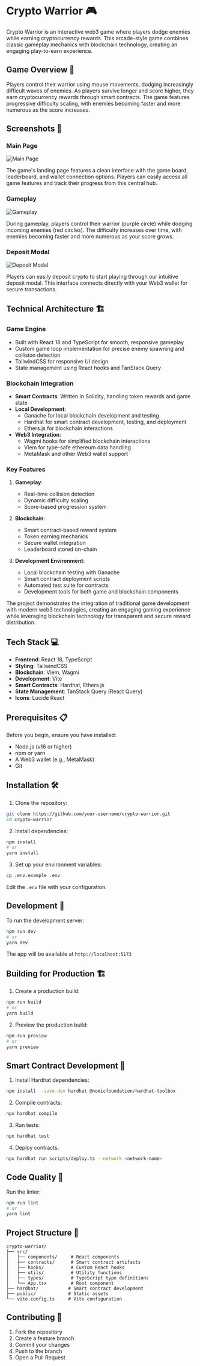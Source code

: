 # Crypto Warrior 🎮

Crypto Warrior is an interactive web3 game where players dodge enemies while earning cryptocurrency rewards. This arcade-style game combines classic gameplay mechanics with blockchain technology, creating an engaging play-to-earn experience.

## Game Overview 🎯

Players control their warrior using mouse movements, dodging increasingly difficult waves of enemies. As players survive longer and score higher, they earn cryptocurrency rewards through smart contracts. The game features progressive difficulty scaling, with enemies becoming faster and more numerous as the score increases.

## Screenshots 📸

### Main Page
<img src="/assets/MainPage.png" alt="Main Page" />

The game's landing page features a clean interface with the game board, leaderboard, and wallet connection options. Players can easily access all game features and track their progress from this central hub.

### Gameplay
<img src="/assets/Gameplay.png" alt="Gameplay" />

During gameplay, players control their warrior (purple circle) while dodging incoming enemies (red circles). The difficulty increases over time, with enemies becoming faster and more numerous as your score grows.

### Deposit Modal
<img src="/assets/Deposit.png" alt="Deposit Modal" />

Players can easily deposit crypto to start playing through our intuitive deposit modal. This interface connects directly with your Web3 wallet for secure transactions.

## Technical Architecture 🏗️

### Game Engine
- Built with React 18 and TypeScript for smooth, responsive gameplay
- Custom game loop implementation for precise enemy spawning and collision detection
- TailwindCSS for responsive UI design
- State management using React hooks and TanStack Query

### Blockchain Integration
- **Smart Contracts**: Written in Solidity, handling token rewards and game state
- **Local Development**:
  - Ganache for local blockchain development and testing
  - Hardhat for smart contract development, testing, and deployment
  - Ethers.js for blockchain interactions
- **Web3 Integration**:
  - Wagmi hooks for simplified blockchain interactions
  - Viem for type-safe ethereum data handling
  - MetaMask and other Web3 wallet support

### Key Features
1. **Gameplay**:
   - Real-time collision detection
   - Dynamic difficulty scaling
   - Score-based progression system

2. **Blockchain**:
   - Smart contract-based reward system
   - Token earning mechanics
   - Secure wallet integration
   - Leaderboard stored on-chain

3. **Development Environment**:
   - Local blockchain testing with Ganache
   - Smart contract deployment scripts
   - Automated test suite for contracts
   - Development tools for both game and blockchain components

The project demonstrates the integration of traditional game development with modern web3 technologies, creating an engaging gaming experience while leveraging blockchain technology for transparent and secure reward distribution.

## Tech Stack 💻

- **Frontend**: React 18, TypeScript
- **Styling**: TailwindCSS
- **Blockchain**: Viem, Wagmi
- **Development**: Vite
- **Smart Contracts**: Hardhat, Ethers.js
- **State Management**: TanStack Query (React Query)
- **Icons**: Lucide React

## Prerequisites 📋

Before you begin, ensure you have installed:

- Node.js (v16 or higher)
- npm or yarn
- A Web3 wallet (e.g., MetaMask)
- Git

## Installation 🛠️

1. Clone the repository:
```bash
git clone https://github.com/your-username/crypto-warrior.git
cd crypto-warrior
```

2. Install dependencies:
```bash
npm install
# or
yarn install
```

3. Set up your environment variables:
```bash
cp .env.example .env
```
Edit the `.env` file with your configuration.

## Development 🔧

To run the development server:

```bash
npm run dev
# or
yarn dev
```

The app will be available at `http://localhost:5173`

## Building for Production 🏗️

1. Create a production build:
```bash
npm run build
# or
yarn build
```

2. Preview the production build:
```bash
npm run preview
# or
yarn preview
```

## Smart Contract Development 🔗

1. Install Hardhat dependencies:
```bash
npm install --save-dev hardhat @nomicfoundation/hardhat-toolbox
```

2. Compile contracts:
```bash
npx hardhat compile
```

3. Run tests:
```bash
npx hardhat test
```

4. Deploy contracts:
```bash
npx hardhat run scripts/deploy.ts --network <network-name>
```

## Code Quality 🧹

Run the linter:
```bash
npm run lint
# or
yarn lint
```

## Project Structure 📁

```
crypto-warrior/
├── src/
│   ├── components/     # React components
│   ├── contracts/      # Smart contract artifacts
│   ├── hooks/          # Custom React hooks
│   ├── utils/          # Utility functions
│   ├── types/          # TypeScript type definitions
│   └── App.tsx         # Root component
├── hardhat/           # Smart contract development
├── public/            # Static assets
└── vite.config.ts     # Vite configuration
```

## Contributing 🤝

1. Fork the repository
2. Create a feature branch
3. Commit your changes
4. Push to the branch
5. Open a Pull Request
